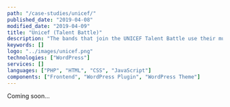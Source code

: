 ```yaml
---
path: "/case-studies/unicef/"
published_date: "2019-04-08"
modified_date: "2019-04-09"
title: "Unicef (Talent Battle)"
description: "The bands that join the UNICEF Talent Battle use their musical talent to ask attention for refugee children. By voting you ensure that the most possible attention is given to help these children with medical care, water, food and education."
keywords: []
logo: "../images/unicef.png"
technologies: ["WordPress"]
services: []
languages: ["PHP", "HTML", "CSS", "JavaScript"]
components: ["Frontend", "WordPress Plugin", "WordPress Theme"]
---
```


Coming soon...

